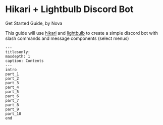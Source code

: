 # Hikari + Lightbulb Discord Bot

Get Started Guide, by Nova

This guide will use [hikari](https://github.com/hikari-py/hikari>) and [lightbulb](https://github.com/tandemdude/hikari-lightbulb>) to create a simple discord bot with slash commands and message components (select menus)

```{toctree}
---
titlesonly:
maxdepth: 1
caption: Contents
---
intro
part_1
part_2
part_3
part_4
part_5
part_6
part_7
part_8
part_9
part_10
end
```